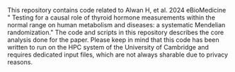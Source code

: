 This repository contains code related to Alwan H, et al. 2024 eBioMedicine " Testing for a causal role of thyroid hormone measurements within the normal range on human metabolism and diseases: a systematic Mendelian randomization."
The code and scripts in this repository describes the core analysis done for the paper. Please keep in mind that this code has been written to run on the HPC system of the University of Cambridge and requires dedicated input files, which are not always sharable due to privacy reasons.

